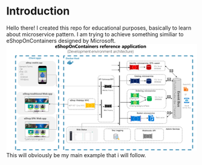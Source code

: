 # Introduction
Hello there!
I created this repo for educational purposes, basically to learn about microservice pattern.
I am trying to achieve something similiar to eShopOnContainers designed by Microsoft.
![eShopOnContainers](https://github.com/dotnet-architecture/eShopOnContainers/blob/dev/img/eShopOnContainers-architecture.png)
This will obviously be my main example that i will follow.
